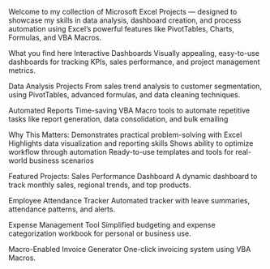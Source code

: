 Welcome to my collection of Microsoft Excel Projects — designed to showcase my skills in data analysis, dashboard creation, and process automation using Excel’s powerful features like PivotTables, Charts, Formulas, and VBA Macros.

What you find here
Interactive Dashboards
Visually appealing, easy-to-use dashboards for tracking KPIs, sales performance, and project management metrics.

Data Analysis Projects
From sales trend analysis to customer segmentation, using PivotTables, advanced formulas, and data cleaning techniques.

Automated Reports
Time-saving VBA Macro tools to automate repetitive tasks like report generation, data consolidation, and bulk emailing

Why This Matters:
Demonstrates practical problem-solving with Excel
Highlights data visualization and reporting skills
Shows ability to optimize workflow through automation
Ready-to-use templates and tools for real-world business scenarios

Featured Projects:
Sales Performance Dashboard
A dynamic dashboard to track monthly sales, regional trends, and top products.

Employee Attendance Tracker
Automated tracker with leave summaries, attendance patterns, and alerts.

Expense Management Tool
Simplified budgeting and expense categorization workbook for personal or business use.

Macro-Enabled Invoice Generator
One-click invoicing system using VBA Macros.
